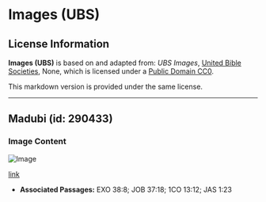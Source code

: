 # Images (UBS)

## License Information

**Images (UBS)** is based on and adapted from: _UBS Images_, [United Bible Societies](https://unitedbiblesocieties.org/), None, which is licensed under a [Public Domain CC0](https://creativecommons.org/public-domain/cc0/).

This markdown version is provided under the same license.



--------------------------------

## Madubi (id: 290433)

### Image Content

![Image](https://cdn.aquifer.bible/aquifer-content/resources/Media/WEB-0487_mirror.jpg)

[link](https://cdn.aquifer.bible/aquifer-content/resources/Media/WEB-0487_mirror.jpg)

* **Associated Passages:** EXO 38:8; JOB 37:18; 1CO 13:12; JAS 1:23

